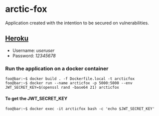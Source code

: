 # arctic-fox
Application created with the intention to be secured on vulnerabilities.

## [Heroku](https://arcticfox.herokuapp.com/)
  - Username: *useruser*
  - Password: *12345678*

### Run the application on a docker container
```console
foo@bar:~$ docker build . -f Dockerfile.local -t arcticfox
foo@bar:~$ docker run --name arcticfox -p 5000:5000 --env JWT_SECRET_KEY=$(openssl rand -base64 21) arcticfox
```

#### To get the JWT_SECRET_KEY
  ```console
  foo@bar:~$ docker exec -it arcticfox bash -c 'echo $JWT_SECRET_KEY'
  ```
